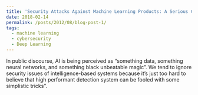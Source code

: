 ```yaml
---
title: 'Security Attacks Against Machine Learning Products: A Serious Concern'
date: 2018-02-14
permalink: /posts/2012/08/blog-post-1/
tags:
  - machine learning
  - cybersecurity
  - Deep Learning
---
```


 In public discourse, AI is being perceived as “something data, something neural networks, and something black unbeatable magic”. We tend to ignore security issues of intelligence-based systems because it’s just too hard to believe that high performant detection system can be fooled with some simplistic tricks”.
